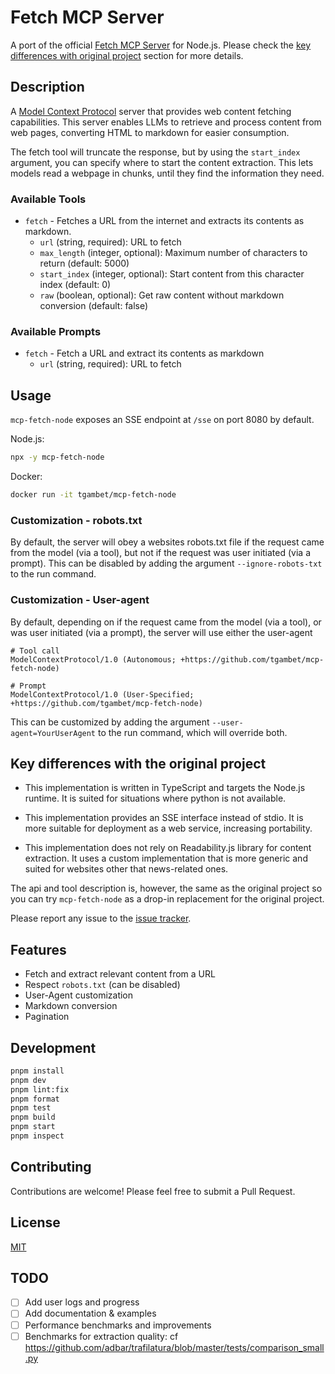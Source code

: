 # Fetch MCP Server

A port of the official [Fetch MCP Server](https://github.com/modelcontextprotocol/servers/tree/main/src/fetch) for Node.js. Please check the [key differences with original project](#key-differences-with-the-original-project) section for more details.

## Description

A [Model Context Protocol](https://modelcontextprotocol.io/) server that provides web content fetching capabilities. This server enables LLMs to retrieve and process content from web pages, converting HTML to markdown for easier consumption.

The fetch tool will truncate the response, but by using the `start_index` argument, you can specify where to start the content extraction. This lets models read a webpage in chunks, until they find the information they need.

### Available Tools

- `fetch` - Fetches a URL from the internet and extracts its contents as markdown.
  - `url` (string, required): URL to fetch
  - `max_length` (integer, optional): Maximum number of characters to return (default: 5000)
  - `start_index` (integer, optional): Start content from this character index (default: 0)
  - `raw` (boolean, optional): Get raw content without markdown conversion (default: false)

### Available Prompts

- `fetch` - Fetch a URL and extract its contents as markdown
  - `url` (string, required): URL to fetch

## Usage

`mcp-fetch-node` exposes an SSE endpoint at `/sse` on port 8080 by default.

Node.js:

```bash
npx -y mcp-fetch-node
```

Docker:

```bash
docker run -it tgambet/mcp-fetch-node
```

### Customization - robots.txt

By default, the server will obey a websites robots.txt file if the request came from the model (via a tool), but not if the request was user initiated (via a prompt). This can be disabled by adding the argument `--ignore-robots-txt` to the run command.

### Customization - User-agent

By default, depending on if the request came from the model (via a tool), or was user initiated (via a prompt), the server will use either the user-agent

```
# Tool call
ModelContextProtocol/1.0 (Autonomous; +https://github.com/tgambet/mcp-fetch-node)

# Prompt
ModelContextProtocol/1.0 (User-Specified; +https://github.com/tgambet/mcp-fetch-node)
```

This can be customized by adding the argument `--user-agent=YourUserAgent` to the run command, which will override both.

## Key differences with the original project

- This implementation is written in TypeScript and targets the Node.js runtime.
  It is suited for situations where python is not available.

- This implementation provides an SSE interface instead of stdio.
  It is more suitable for deployment as a web service, increasing portability.

- This implementation does not rely on Readability.js library for content extraction.
  It uses a custom implementation that is more generic and suited for websites other that news-related ones.

The api and tool description is, however, the same as the original project so you can try `mcp-fetch-node` as a drop-in replacement for the original project.

Please report any issue to the [issue tracker](https://github.com/tgambet/mcp-fetch-node/issues).

## Features

- Fetch and extract relevant content from a URL
- Respect `robots.txt` (can be disabled)
- User-Agent customization
- Markdown conversion
- Pagination

## Development

```bash
pnpm install
pnpm dev
pnpm lint:fix
pnpm format
pnpm test
pnpm build
pnpm start
pnpm inspect
```

## Contributing

Contributions are welcome! Please feel free to submit a Pull Request.

## License

[MIT](https://choosealicense.com/licenses/mit/)

## TODO

- [ ] Add user logs and progress
- [ ] Add documentation & examples
- [ ] Performance benchmarks and improvements
- [ ] Benchmarks for extraction quality: cf https://github.com/adbar/trafilatura/blob/master/tests/comparison_small.py
